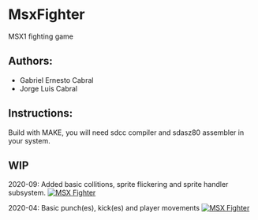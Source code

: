 # MsxFighter
MSX1 fighting game 


## Authors:

- Gabriel Ernesto Cabral
- Jorge Luis Cabral


## Instructions:

Build with MAKE, you will need sdcc compiler and sdasz80 assembler in your system.

## WIP
2020-09: Added basic collitions, sprite flickering and sprite handler subsystem.
[![MSX Fighter](http://img.youtube.com/vi/UrgJu678xL8/0.jpg)](http://www.youtube.com/watch?v=UrgJu678xL8 "MSX Fighter")

2020-04: Basic punch(es), kick(es) and player movements
[![MSX Fighter](http://img.youtube.com/vi/UrgJu678xL8/0.jpg)](http://www.youtube.com/watch?v=UrgJu678xL8 "MSX Fighter")


